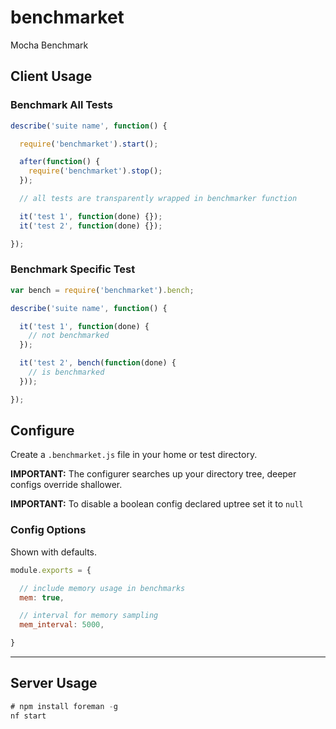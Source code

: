 # benchmarket

Mocha Benchmark

## Client Usage

### Benchmark All Tests

```javascript
describe('suite name', function() {

  require('benchmarket').start();

  after(function() {
    require('benchmarket').stop();
  });

  // all tests are transparently wrapped in benchmarker function

  it('test 1', function(done) {});
  it('test 2', function(done) {});

});
```

### Benchmark Specific Test

```javascript
var bench = require('benchmarket').bench;

describe('suite name', function() {

  it('test 1', function(done) {
    // not benchmarked
  });

  it('test 2', bench(function(done) {
    // is benchmarked
  }));

});
```


## Configure

Create a `.benchmarket.js` file in your home or test directory.

**IMPORTANT:** The configurer searches up your directory tree, deeper configs override shallower.

**IMPORTANT:** To disable a boolean config declared uptree set it to `null`

### Config Options

Shown with defaults.

```javascript
module.exports = {

  // include memory usage in benchmarks
  mem: true,

  // interval for memory sampling
  mem_interval: 5000,

}
```

***

## Server Usage

```javascript
# npm install foreman -g
nf start
```

